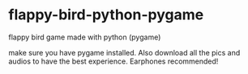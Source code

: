# flappy-bird-python-pygame
flappy bird game made with python (pygame)

make sure you have pygame installed. Also download all the pics and audios to have the best experience. Earphones recommended!
